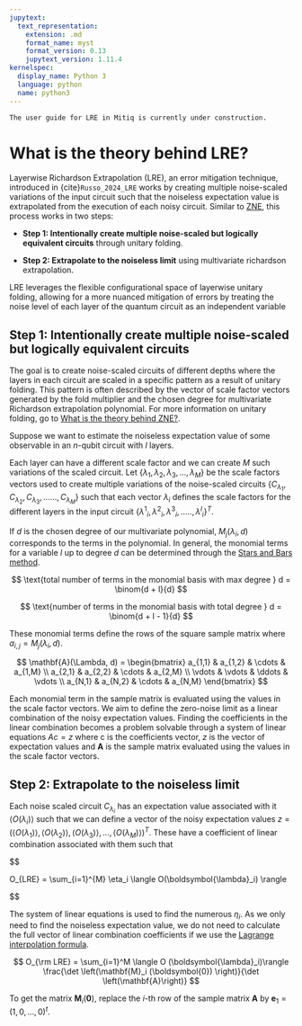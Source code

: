 ```yaml
---
jupytext:
  text_representation:
    extension: .md
    format_name: myst
    format_version: 0.13
    jupytext_version: 1.11.4
kernelspec:
  display_name: Python 3
  language: python
  name: python3
---
```



```{admonition} Warning:
The user guide for LRE in Mitiq is currently under construction.
```

# What is the theory behind LRE?

Layerwise Richardson Extrapolation (LRE), an error mitigation technique, introduced in
{cite}`Russo_2024_LRE` works by creating multiple noise-scaled variations of the input
circuit such that the noiseless expectation value is extrapolated from the execution of each
noisy circuit. Similar to [ZNE](zne.md), this process works in two steps:

- **Step 1: Intentionally create multiple noise-scaled but logically equivalent circuits** through unitary folding.

- **Step 2: Extrapolate to the noiseless limit** using multivariate richardson extrapolation.

LRE leverages the flexible configurational space of layerwise unitary folding,
allowing for a more nuanced mitigation of errors by treating the noise level of each layer of
the quantum circuit as an independent variable

## Step 1: Intentionally create multiple noise-scaled but logically equivalent circuits

The goal is to create noise-scaled circuits of different depths where the layers in each circuit are scaled in
a specific pattern as a result of unitary folding. This pattern is often described by the vector of scale factor vectors
generated by the fold multiplier and the chosen degree for multivariate Richardson extrapolation polynomial. For more information
on unitary folding, go to [What is the theory behind ZNE?](zne-5-theory.md).

Suppose we want to estimate the noiseless expectation value of some observable in an $n$-qubit circuit with $l$ layers.

Each layer can have a different scale factor and we can create $M$ such variations of the scaled circuit. Let $\{λ_1, λ_2, λ_3, ..., λ_M\}$ be the scale factors vectors used to create multiple variations of the noise-scaled circuits $\{C_{λ_1}, C_{λ_2}, C_{λ_3}, ……, C_{λ_M}\}$ such that each vector $λ_i$ defines the scale factors for the different layers in the input circuit $\{{λ^1}_i, {λ^2}_i, {λ^3}_i, ….., {λ^l}_i\}^T$.

If $d$ is the chosen degree of our multivariate polynomial, $M_j(λ_i, d)$ corresponds to the terms in the polynomial. In general, the monomial terms for a variable $l$ up to degree $d$  can be determined through the [Stars and Bars method](https://en.wikipedia.org/wiki/Stars_and_bars_%28combinatorics%29).

$$
\text{total number of terms in the monomial basis with max degree } d = \binom{d + l}{d}
$$

$$
\text{number of terms in the monomial basis with total degree } d = \binom{d + l - 1}{d}
$$

These monomial terms define the rows of the square sample matrix where $a_{i,j}=M_j(λ_i, d)$.

$$
\mathbf{A}(\Lambda, d) = 
\begin{bmatrix}
    a_{1,1} & a_{1,2} & \cdots & a_{1,M} \\
    a_{2,1} & a_{2,2} & \cdots & a_{2,M} \\
    \vdots & \vdots & \ddots & \vdots \\
    a_{N,1} & a_{N,2} & \cdots & a_{N,M}
\end{bmatrix}
$$

Each monomial term in the sample matrix is evaluated using the values in the scale factor vectors. We aim to define the zero-noise limit as a linear combination of the noisy expectation values. Finding the coefficients in the linear combination becomes a problem solvable through a system of linear equations $Ac = z$ where c is the coefficients vector, $z$ is the vector of expectation values and $\mathbf{A}$ is the sample matrix evaluated using the values in the scale factor vectors.

## Step 2: Extrapolate to the noiseless limit

Each noise scaled circuit $C_{λ_i}$ has an expectation value associated with it $\langle O(λ_i) \rangle$ such that we can define a vector of the noisy expectation values $z = (\langle O(λ_1) \rangle, \langle O(λ_2) \rangle, \langle O(λ_3) \rangle, ..., \langle O(λ_M)\rangle)^T$. These have a coefficient of linear combination associated with them such that 

$$

O_{LRE} = \sum_{i=1}^{M} \eta_i \langle O(\boldsymbol{\lambda}_i) \rangle

$$

The system of linear equations is used to find the numerous $\eta_i$. As we only need to find the noiseless expectation value, we do not need to calculate the full vector of linear combination coefficients if we use the [Lagrange interpolation formula](https://files.eric.ed.gov/fulltext/EJ1231189.pdf). 

$$
O_{\rm LRE} = \sum_{i=1}^M \langle O (\boldsymbol{\lambda}_i)\rangle  \frac{\det \left(\mathbf{M}_i (\boldsymbol{0}) \right)}{\det \left(\mathbf{A}\right)}
$$

To get the matrix $\mathbf{M}_i(\mathbf{0})$, replace the $i$-th row of the sample matrix $\mathbf{A}$ by $\mathbf{e}_1=(1, 0, \ldots, 0)^t$.
